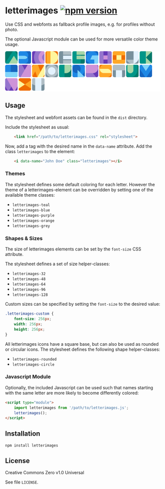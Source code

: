 # letterimages [![npm version](https://badge.fury.io/js/letterimages.svg)](https://badge.fury.io/js/letterimages)

Use CSS and webfonts as fallback profile images, e.g. for profiles without photo.

The optional Javascript module can be used for more versatile color theme usage.

![letterimages glyphs](preview.png)

## Usage

The stylesheet and webfont assets can be found in the `dist` directory.

Include the stylesheet as usual:
```html
    <link href="/path/to/letterimages.css" rel="stylesheet">
```

Now, add a tag with the desired name in the `data-name` attribute.
Add the class `letterimages` to the element:
```html
    <i data-name="John Doe" class="letterimages"></i>
```

### Themes

The stylesheet defines some default coloring for each letter.
However the theme of a letterimages-element can be overridden by setting one of the available theme classes:

* `letterimages-teal`
* `letterimages-blue`
* `letterimages-purple`
* `letterimages-orange`
* `letterimages-grey`

### Shapes & Sizes

The size of letterimages elements can be set by the `font-size` CSS attribute.

The stylesheet defines a set of size helper-classes:

* `letterimages-32`
* `letterimages-48`
* `letterimages-64`
* `letterimages-96`
* `letterimages-128`

Custom sizes can be specified by setting the `font-size` to the desired value:

```css
.letterimages-custom {
    font-size: 256px;
    width: 256px;
    height: 256px;
}
```

All letterimages icons have a square base, but can also be used as rounded or circular icons.
The stylesheet defines the following shape helper-classes:

* `letterimages-rounded`
* `letterimages-circle`

### Javascript Module

Optionally, the included Javascript can be used such that names starting with the same letter are more likely to become differently colored:
```html
<script type="module">
    import letterimages from '/path/to/letterimages.js';
    letterimages();
</script>
```

## Installation

```
npm install letterimages
```

## License

Creative Commons Zero v1.0 Universal

See file `LICENSE`.
